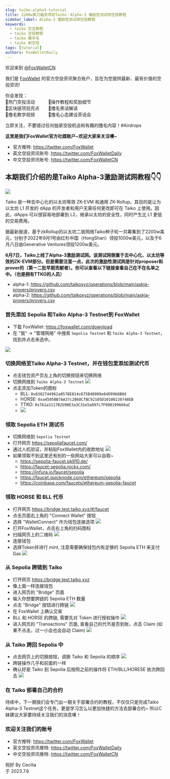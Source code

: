 ```yaml
---
slug: taiko-alpha3-tutorial
title: 2200w美刀融资项目Taiko：Alpha-3 激励性测试网空投教程
sidebar_label: Alpha-3 激励性测试网空投教程
keywords:
  - taiko 交互教程
  - taiko 空投教程
  - taiko 薅羊毛
  - taiko 刷空投
tags: [tutorial]
authors: FoxWalletDaily
---
```

<!--truncate-->
欢迎来到 [@FoxWalletCN](https://twitter.com/FoxWalletCN)

我们是 [FoxWallet](https://foxwallet.com) 的官方空投资讯聚合账户，旨在为您提供最新、最有价值的空投资讯! 

你会发现：  
🚀热门空投活动&emsp;&emsp;&emsp;🚀操作教程和奖励细节  
🚀区块链项目亮点&emsp;&emsp;🚀撸毛黑话解读  
🚀撸毛教学视频&emsp;&emsp;&emsp;🚀撸毛心态建设茶话会  

立即关注，不要错过任何独家空投机会和有趣的撸毛内容！#Airdrops

**这里是我们FoxWallet官方社媒账户~欢迎大家来关注噢~**
* 官方推特: https://twitter.com/FoxWallet
* 英文空投资讯账号: https://twitter.com/FoxWalletDaily
* 中文空投资讯账号: https://twitter.com/FoxWalletCN

## 本期我们介绍的是Taiko Alpha-3激励测试网教程👇👇
![](/img/blog/taiko-alpha3-tutorial/1.webp)

Taiko 是一种去中心化的以太坊等效 ZK-EVM 和通用 ZK-Rollup。其目的是让为以太坊 L1 开发的 dApp 的开发者和用户无需任何更改即可在 Taiko 上使用。因此，dApps 可以很容易地部署到 L2，继承以太坊的安全性，同时产生比 L1 更低的交易费用。

据最新报道，基于zkRollup的以太坊二层网络Taiko种子轮一共筹集到了2200w美元，分别于2022年9月1号由红杉中国（HongShan）领投1000w美元，以及于6月八日由Generative Ventures领投1200w美元。

**6月7日，Taiko上线了Alpha-3激励测试网。该测试网侧重于去中心化、以太坊等效的ZK-EVM部分。但是需要注意一点，此次的激励性测试网是针对proposer和prover的（第一二批早期贡献者）。你可以查看以下链接查看自己在不在名单之中。（也是拥有TTKO的人员）**
* alpha-1: https://github.com/taikoxyz/operations/blob/main/askja-provers/provers.csv
* alpha-2: https://github.com/taikoxyz/operations/blob/main/askja-provers/provers.csv

### 首先添加 Sepolia 和Taiko Alpha-3 Testnet到 FoxWallet
* 下载 FoxWallet: https://foxwallet.com/download
* 在 "我" -> "管理网络" 中搜索 `Sepolia Testnet` 和 `Taiko Alpha-3 Testnet`，找到并点击来选中。

![](/img/blog/taiko-alpha3-tutorial/2.webp)

### 切换网络至Taiko Alpha-3 Testnet，并在钱包里添加测试代币
* 点击钱包资产页左上角的切换按钮来切换网络
* 切换网络到 `Taiko Alpha-3 Testnet`
![](/img/blog/taiko-alpha3-tutorial/2-1.webp)
* 点击添加Token的图标
    * BLL: `0x6302744962a0578E814c675B40909e64D9966B0d`
    * HORSE: `0xa4505BB7AA37c2B68CfBC92105D10100220748EB`
    * TTKO: `0x7b1a3117B2b9BE3a3C31e5a097c7F890199666aC`
    * ![](/img/blog/taiko-alpha3-tutorial/3.webp)

### 领取 Sepolia ETH 测试币
* 切换网络到 `Sepolia Testnet`
* 打开网页 https://sepoliafaucet.com/
* 通过人机验证，并粘贴FoxWallet内的收款地址
![](/img/blog/taiko-alpha3-tutorial/4.webp)
* 如果领取不到这里还有别的一些网站大家可以自取~
    * https://sepolia-faucet.pk910.de/
    * https://faucet-sepolia.rockx.com/
    * https://infura.io/faucet/sepolia
    * https://faucet.quicknode.com/ethereum/sepolia
    * https://coinbase.com/faucets/ethereum-sepolia-faucet

### 领取 HORSE 和 BLL 代币
* 打开网页 https://bridge.test.taiko.xyz/#/faucet 
* 点击页面右上角的 "Connect Wallet" 按钮
* 选择 "WalletConnect" 作为钱包连接选项
![](/img/blog/taiko-alpha3-tutorial/5.webp)
* 打开FoxWallet，点击右上角的扫码图标
* 扫描网页上的二维码
![](/img/blog/taiko-alpha3-tutorial/6.webp)
* 连接钱包
* 选择Token并进行 mint, 注意需要确保钱包内有足够的 Sepolia ETH 来支付 Gas
![](/img/blog/taiko-alpha3-tutorial/7.webp)

### 从 Sepolia 跨链到 Taiko
* 打开网页 https://bridge.test.taiko.xyz
* 像上面一样连接钱包
* 进入网页的 "Bridge" 页面
* 输入你想要跨链的 Sepolia ETH 数量
* 点击 "Bridge" 按钮进行跨链
![](/img/blog/taiko-alpha3-tutorial/9.webp)
* 在 FoxWallet 上确认交易
* BLL 和 HORSE 的跨链, 需要先对 Token 进行授权操作
![](/img/blog/taiko-alpha3-tutorial/10.webp)
* 进入网页的 "Transactions" 页面, 查看自己的代币是否到账，点击 Claim (如果不点击，过一小会也会自动 Claim)
![](/img/blog/taiko-alpha3-tutorial/11.webp)

### 从 Taiko 跨回 Sepolia 中
* 点击网页上的切换按钮，调换 Taiko 和 Sepolia 的顺序
![](/img/blog/taiko-alpha3-tutorial/12.webp)
* 跨链操作几乎和前面的一样
* 确认好是 Taiko 到 Sepolia 后按照之前的操作将 ETH/BLL/HORESE 依次跨回去
![](/img/blog/taiko-alpha3-tutorial/13.webp)

### 在 Taiko 部署自己的合约
待续中，下一期我们会专门出一期关于部署合约的教程，不仅仅只是完成Taiko Alpha-3 Testnet这个任务，更是学习怎么以更加快捷的方法去部署合约~
所以C妹建议大家要持续关注我们的消息噢！

### 欢迎关注我们的账号
* 官方推特: https://twitter.com/FoxWallet
* 英文空投资讯推特: https://twitter.com/FoxWalletDaily
* 中文空投资讯推特: https://twitter.com/FoxWalletCN

祝好
By Cecilia  
于 2023.7.6





